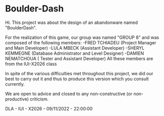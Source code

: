 # Boulder-Dash
Hi.
This project was about the design of an abandonware named "BoulderDash".

For the realization of this game, our group was named "GROUP 8" and was composed of the following members:
-FRED TCHIADEU (Project Manager and Main Developer)
-LULA MBECK (Assistant Developer) 
-SHERYL KEMMEGNE (Database Administrator and Level Designer)
-DAMIEN NEMATCHOUA ( Tester and Assistant Developer)
All these members are from the IUI-X2026 class

In spite of the various difficulties met throughout this project, we did our best to carry out it and thus to produce 
this version which you consult currently.


We are open to advice and closed to any non-constructive (or non-productive) criticism.

DLA - IUI - X2026 - 09/11/2022 - 22:00:00
